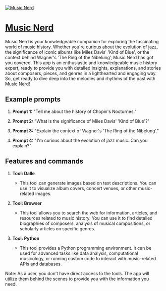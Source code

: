[![Music Nerd](https://files.oaiusercontent.com/file-ACZhJXz54OcudQyAuafPNepK?se=2123-10-17T18%3A57%3A15Z&sp=r&sv=2021-08-06&sr=b&rscc=max-age%3D31536000%2C%20immutable&rscd=attachment%3B%20filename%3Dbec7367c-d14f-4d4e-b124-9124f1385cf9.png&sig=rqJrWEEtnf%2BpN2rQzu%2BPaIBuQ%2BJtEBl4teKsiW3sKDY%3D)](https://chat.openai.com/g/g-U2qhvn81x-music-nerd)

# [Music Nerd](https://chat.openai.com/g/g-U2qhvn81x-music-nerd)

Music Nerd is your knowledgeable companion for exploring the fascinating world of music history. Whether you're curious about the evolution of jazz, the significance of iconic albums like Miles Davis' 'Kind of Blue', or the context behind Wagner's 'The Ring of the Nibelung', Music Nerd has got you covered. This app is an enthusiastic and knowledgeable music history expert, ready to provide you with detailed insights, explanations, and stories about composers, pieces, and genres in a lighthearted and engaging way. So, get ready to dive deep into the melodies and rhythms of the past with Music Nerd!

## Example prompts

1. **Prompt 1:** "Tell me about the history of Chopin's Nocturnes."

2. **Prompt 2:** "What is the significance of Miles Davis' 'Kind of Blue'?"

3. **Prompt 3:** "Explain the context of Wagner's 'The Ring of the Nibelung'."

4. **Prompt 4:** "I'm curious about the evolution of jazz music. Can you explain?"

## Features and commands

1. **Tool: Dalle**
    - This tool can generate images based on text descriptions. You can use it to visualize album covers, concert venues, or other music-related images.

2. **Tool: Browser**
    - This tool allows you to search the web for information, articles, and resources related to music history. You can use it to find detailed biographies of composers, analysis of musical compositions, or scholarly articles on specific genres.

3. **Tool: Python**
    - This tool provides a Python programming environment. It can be used for advanced tasks like data analysis, computational musicology, or running custom code to interact with music-related APIs and databases.

Note: As a user, you don't have direct access to the tools. The app will utilize them behind the scenes to provide you with the information you need.